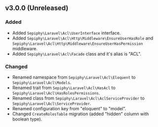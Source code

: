 ## v3.0.0 (Unreleased)

### Added

- Added `Sepiphy\Laravel\Acl\UserInterface` interface.
- Added `Sepiphy\Laravel\Acl\Http\Middleware\EnsureUserHasRole` and `Sepiphy\Laravel\Acl\Http\Middleware\EnsureUserHasPermission` middleware.
- Added `Sepiphy\Laravel\Acl\Facade` class and it's alias is "ACL".

### Changed
- Renamed namespace from `Sepiphy\Laravel\Acl\Eloquent` to `Sepiphy\Laravel\Acl\Models`.
- Renamed trait from `Sepiphy\Laravel\Acl\HasAcl` to `Sepiphy\Laravel\Acl\HasRolesPermissions`.
- Renamed class from `Sepiphy\Laravel\Acl\AclServiceProvider` to `Sepiphy\Laravel\Acl\ServiceProvider`.
- Renamed configuration key from "eloquent" to "model".
- Changed `CreateRolesTable` migration (added "hidden" column with boolean type).
